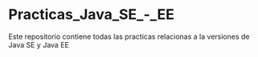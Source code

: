 # Practicas_Java_SE_-_EE
Este repositorio contiene todas las practicas relacionas a la versiones de Java SE y Java EE
